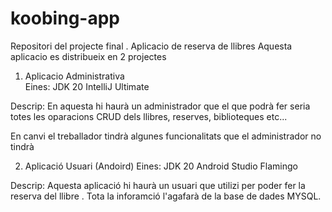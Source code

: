 # koobing-app
Repositori del projecte final . Aplicacio de reserva de llibres 
Aquesta aplicacio es distribueix en 2 projectes
1. Aplicacio Administrativa  
Eines: 
JDK 20 
IntelliJ Ultimate 

Descrip:
En aquesta hi haurà un administrador que el que podrà fer seria totes les oparacions
CRUD dels llibres, reserves, biblioteques etc... 

En canvi el treballador tindrà algunes funcionalitats que el administrador no tindrà



2. Aplicació Usuari (Andoird)
Eines:
JDK 20 
Android Studio Flamingo 

Descrip:
Aquesta aplicació hi haurà un usuari que utilizi per poder fer la reserva del llibre .
Tota la inforamció l'agafarà de la base de dades MYSQL.

